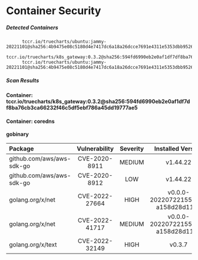 # Container Security

##### Detected Containers

          tccr.io/truecharts/ubuntu:jammy-20221101@sha256:4b9475e08c5180d4e7417dc6a18a26dcce7691e4311e5353dbb952645c5ff43f
          tccr.io/truecharts/k8s_gateway:0.3.2@sha256:594fd6990eb2e0af1df7df8ba76cb3ca66232f46c5df5ebf786a45dd19777ae5
          tccr.io/truecharts/ubuntu:jammy-20221101@sha256:4b9475e08c5180d4e7417dc6a18a26dcce7691e4311e5353dbb952645c5ff43f

##### Scan Results

**Container: tccr.io/truecharts/k8s_gateway:0.3.2@sha256:594fd6990eb2e0af1df7df8ba76cb3ca66232f46c5df5ebf786a45dd19777ae5**

#### Container: coredns
    

**gobinary**

      
| Package         |    Vulnerability   |   Severity  |  Installed Version | Fixed Version |
|:----------------|:------------------:|:-----------:|:------------------:|:-------------:|
| github.com/aws/aws-sdk-go         |    CVE-2020-8911   |   MEDIUM  |  v1.44.22 |  |
| github.com/aws/aws-sdk-go         |    CVE-2020-8912   |   LOW  |  v1.44.22 |  |
| golang.org/x/net         |    CVE-2022-27664   |   HIGH  |  v0.0.0-20220722155237-a158d28d115b | 0.0.0-20220906165146-f3363e06e74c |
| golang.org/x/net         |    CVE-2022-41717   |   MEDIUM  |  v0.0.0-20220722155237-a158d28d115b | 0.4.0 |
| golang.org/x/text         |    CVE-2022-32149   |   HIGH  |  v0.3.7 | 0.3.8 |

